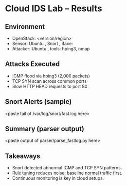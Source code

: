 # Cloud IDS Lab – Results
## Environment
- OpenStack: <version/region>
- Sensor: Ubuntu <ver>, Snort <ver>, iface: <ens3>
- Attacker: Ubuntu <ver>, tools: hping3, nmap
## Attacks Executed
- ICMP flood via hping3 (2,000 packets)
- TCP SYN scan across common ports
- Slow HTTP HEAD requests to port 80
## Snort Alerts (sample)
<paste tail of /var/log/snort/fast.log here>
## Summary (parser output)
<paste output of parser/parse_fastlog.py here>
## Takeaways
- Snort detected abnormal ICMP and TCP SYN patterns.
- Rule tuning reduces noise; baseline normal traffic first.
- Continuous monitoring is key in cloud setups.
